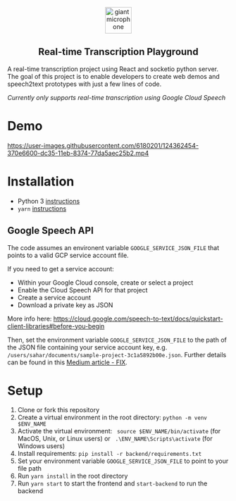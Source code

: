 <p align="center">
  <img width="60px" src="https://user-images.githubusercontent.com/6180201/124313197-cc93f200-db70-11eb-864a-fc65765fc038.png" alt="giant microphone"/><br/>
  <h2 align="center">Real-time Transcription Playground</h2>
</p>

A real-time transcription project using React and socketio python server. The goal of this project is to enable developers to create web demos and speech2text prototypes with just a few lines of code.

*Currently only supports real-time transcription using Google Cloud Speech*

# Demo
https://user-images.githubusercontent.com/6180201/124362454-370e6600-dc35-11eb-8374-77da5aec25b2.mp4


# Installation
* Python 3 [instructions](https://realpython.com/installing-python/)
* `yarn` [instructions](https://classic.yarnpkg.com/en/docs/install/#mac-stable)

## Google Speech API
The code assumes an environent variable `GOOGLE_SERVICE_JSON_FILE` that points to a valid GCP service account file.

If you need to get a service account:
  - Within your Google Cloud console, create or select a project
  - Enable the Cloud Speech API for that project
  - Create a service account
  - Download a private key as JSON

More info here: https://cloud.google.com/speech-to-text/docs/quickstart-client-libraries#before-you-begin<br/>

Then, set the environment variable `GOOGLE_SERVICE_JSON_FILE` to the path of the JSON file containing your service account key, e.g. `/users/sahar/documents/sample-project-3c1a5892b00e.json`. Further details can be found in this [Medium article - FIX]().

# Setup
1. Clone or fork this repository
2. Create a virtual environment in the root directory: `python -m venv $ENV_NAME`
3. Activate the virtual environment: ` source $ENV_NAME/bin/activate` (for MacOS, Unix, or Linux users) or ` .\ENV_NAME\Scripts\activate` (for Windows users)
4. Install requirements: `pip install -r backend/requirements.txt`
5. Set your environment variable `GOOGLE_SERVICE_JSON_FILE` to point to your file path
6. Run `yarn install` in the root directory
7. Run `yarn start` to start the frontend and `start-backend` to run the backend
